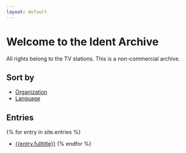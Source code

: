 ```yaml
---
layout: default
---
```


# Welcome to the Ident Archive

All rights belong to the TV stations. This is a non-commercial archive.

## Sort by
* [Organization](/categories/org/)
* [Language](/categories/language/)

## Entries

{% for entry in site.entries %}
* [{{entry.fulltitle}}]({{entry.url}})
{% endfor %}
